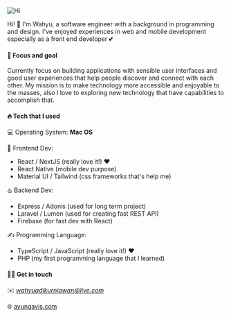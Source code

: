 ![Hi](https://media.giphy.com/media/Wj7lNjMNDxSmc/source.gif)

Hi! 👋️ I'm Wahyu, a software engineer with a background in programming and design. I've enjoyed experiences in web and mobile development especially as a front end developer 💕

#### 🥅️ Focus and goal

Currently focus on building applications with sensible user interfaces and good user experiences that help people discover and connect with each other. My mission is to make technology more accessible and enjoyable to the masses, also I love to exploring new technology that have capabilities to accomplish that.

#### 🔥️ Tech that I used

💻️ Operating System: **Mac OS**

🎉️ Frontend Dev:

- React / NextJS (really love it!) ❤️
- React Native (mobile dev purpose)
- Material UI / Tailwind (css frameworks that's help me)

♨️ Backend Dev:

- Express / Adonis (used for long term project)
- Laravel / Lumen (used for creating fast REST API)
- Firebase (for fast dev with React)

✍️ Programming Language:

- TypeScript / JavaScript (really love it!) ❤️
- PHP (my first programming language that I learned)

#### 👨‍💻️ Get in touch

✉️ *wahyuadikurniawan@live.com*

🌐 [ayungavis.com](http://ayungavis.com)
